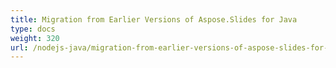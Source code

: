 ```yaml
---
title: Migration from Earlier Versions of Aspose.Slides for Java
type: docs
weight: 320
url: /nodejs-java/migration-from-earlier-versions-of-aspose-slides-for-java/
---
```

